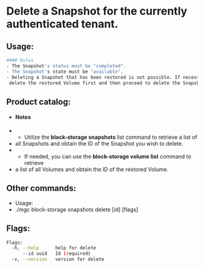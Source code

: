 # Delete a Snapshot for the currently authenticated tenant.

## Usage:
```bash
#### Rules
- The Snapshot's status must be "completed".
- The Snapshot's state must be "available".
- Deleting a Snapshot that has been restored is not possible. If necessary,
 delete the restored Volume first and then proceed to delete the Snapshot.
```

## Product catalog:
- #### Notes
- - Utilize the **block-storage snapshots** list command to retrieve a list of
- all Snapshots and obtain the ID of the Snapshot you wish to delete.
- - If needed, you can use the **block-storage volume list** command to retrieve
- a list of all Volumes and obtain the ID of the restored Volume.

## Other commands:
- Usage:
- ./mgc block-storage snapshots delete [id] [flags]

## Flags:
```bash
Flags:
  -h, --help      help for delete
      --id uuid   Id (required)
  -v, --version   version for delete
```

